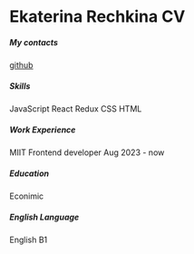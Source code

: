 # Ekaterina Rechkina CV

##### My contacts
[github](https://github.com/EkaterinaRechkina)


##### Skills 
JavaScript
React
Redux
CSS
HTML


##### Work Experience 
MIIT
Frontend developer
Aug 2023 - now

##### Education 
Econimic

##### English Language
English B1

